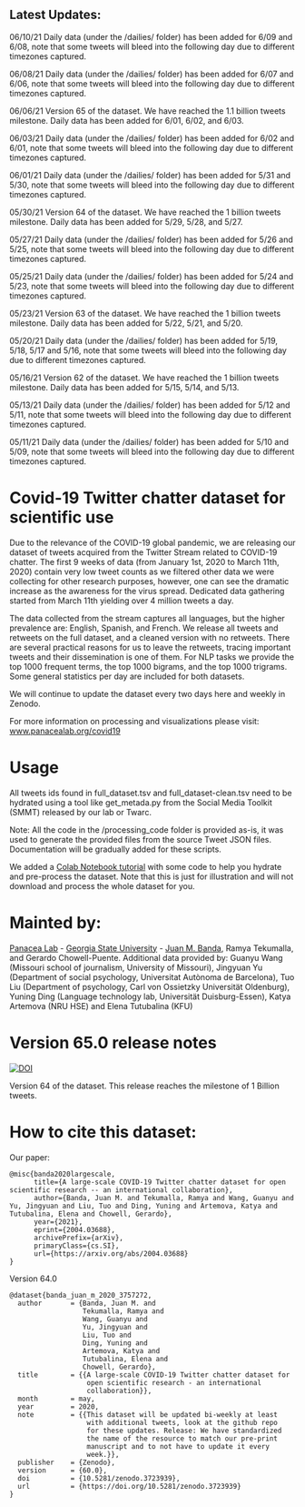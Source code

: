 ## Latest Updates:

06/10/21 Daily data (under the /dailies/ folder) has been added for 6/09 and 6/08, note that some tweets will bleed into the following day due to different timezones captured.

06/08/21 Daily data (under the /dailies/ folder) has been added for 6/07 and 6/06, note that some tweets will bleed into the following day due to different timezones captured.

06/06/21 Version 65 of the dataset. We have reached the 1.1 billion tweets milestone. Daily data has been added for 6/01, 6/02, and 6/03.

06/03/21 Daily data (under the /dailies/ folder) has been added for 6/02 and 6/01, note that some tweets will bleed into the following day due to different timezones captured.

06/01/21 Daily data (under the /dailies/ folder) has been added for 5/31 and 5/30, note that some tweets will bleed into the following day due to different timezones captured.

05/30/21 Version 64 of the dataset. We have reached the 1 billion tweets milestone. Daily data has been added for 5/29, 5/28, and 5/27.

05/27/21 Daily data (under the /dailies/ folder) has been added for 5/26 and 5/25, note that some tweets will bleed into the following day due to different timezones captured.

05/25/21 Daily data (under the /dailies/ folder) has been added for 5/24 and 5/23, note that some tweets will bleed into the following day due to different timezones captured.

05/23/21 Version 63 of the dataset. We have reached the 1 billion tweets milestone. Daily data has been added for 5/22, 5/21, and 5/20.

05/20/21 Daily data (under the /dailies/ folder) has been added for 5/19, 5/18, 5/17 and 5/16, note that some tweets will bleed into the following day due to different timezones captured.

05/16/21 Version 62 of the dataset. We have reached the 1 billion tweets milestone. Daily data has been added for 5/15, 5/14, and 5/13.

05/13/21 Daily data (under the /dailies/ folder) has been added for 5/12 and 5/11, note that some tweets will bleed into the following day due to different timezones captured.

05/11/21 Daily data (under the /dailies/ folder) has been added for 5/10 and 5/09, note that some tweets will bleed into the following day due to different timezones captured.

# Covid-19 Twitter chatter dataset for scientific use

Due to the relevance of the COVID-19 global pandemic, we are releasing our dataset of tweets acquired from the Twitter Stream related to COVID-19 chatter. The first 9 weeks of data (from January 1st, 2020 to March 11th, 2020) contain very low tweet counts as we filtered other data we were collecting for other research purposes, however, one can see the dramatic increase as the awareness for the virus spread. Dedicated data gathering started from March 11th yielding over 4 million tweets a day.

The data collected from the stream captures all languages, but the higher prevalence are:  English, Spanish, and French. We release all tweets and retweets on the full dataset, and a cleaned version with no retweets. There are several practical reasons for us to leave the retweets, tracing important tweets and their dissemination is one of them. For NLP tasks we provide the top 1000 frequent terms, the top 1000 bigrams, and the top 1000 trigrams. Some general statistics per day are included for both datasets.

We will continue to update the dataset every two days here and weekly in Zenodo. 

For more information on processing and visualizations please visit: www.panacealab.org/covid19

# Usage 

All tweets ids found in full_dataset.tsv and full_dataset-clean.tsv need to be hydrated using a tool like get_metada.py from the Social Media Toolkit (SMMT) released by our lab or Twarc. 

Note: All the code in the /processing_code folder is provided as-is, it was used to generate the provided files from the source Tweet JSON files. Documentation will be gradually added for these scripts. 

We added a [Colab Notebook tutorial](COVID_19_dataset_Tutorial.ipynb) with some code to help you hydrate and pre-process the dataset. Note that this is just for illustration and will not download and process the whole dataset for you.


# Mainted by:

[Panacea Lab](www.panacealab.org) - [Georgia State University](www.gsu.edu) - [Juan M. Banda](www.jmbanda.com), Ramya Tekumalla, and Gerardo Chowell-Puente.
Additional data provided by: Guanyu Wang (Missouri school of journalism, University of Missouri), Jingyuan Yu (Department of social psychology, Universitat Autònoma de Barcelona), Tuo Liu (Department of psychology, Carl von Ossietzky Universität Oldenburg), Yuning Ding (Language technology lab, Universität Duisburg-Essen), Katya Artemova (NRU HSE) and Elena Tutubalina (KFU)

# Version 65.0 release notes

[![DOI](https://zenodo.org/badge/DOI/10.5281/zenodo.4905209.svg)](https://doi.org/10.5281/zenodo.4905209)

Version 64 of the dataset. This release reaches the milestone of 1 Billion tweets. 

# How to cite this dataset:

Our paper: 
```
@misc{banda2020largescale,
      title={A large-scale COVID-19 Twitter chatter dataset for open scientific research -- an international collaboration}, 
      author={Banda, Juan M. and Tekumalla, Ramya and Wang, Guanyu and Yu, Jingyuan and Liu, Tuo and Ding, Yuning and Artemova, Katya and Tutubalinа, Elena and Chowell, Gerardo},
      year={2021},
      eprint={2004.03688},
      archivePrefix={arXiv},
      primaryClass={cs.SI},
      url={https://arxiv.org/abs/2004.03688}
}

```

Version 64.0

```
@dataset{banda_juan_m_2020_3757272,
  author       = {Banda, Juan M. and
                  Tekumalla, Ramya and
                  Wang, Guanyu and
                  Yu, Jingyuan and
                  Liu, Tuo and
                  Ding, Yuning and
                  Artemova, Katya and
                  Tutubalinа, Elena and
                  Chowell, Gerardo},
  title        = {{A large-scale COVID-19 Twitter chatter dataset for 
                   open scientific research - an international
                   collaboration}},
  month        = may,
  year         = 2020,
  note         = {{This dataset will be updated bi-weekly at least 
                   with additional tweets, look at the github repo
                   for these updates. Release: We have standardized
                   the name of the resource to match our pre-print
                   manuscript and to not have to update it every
                   week.}},
  publisher    = {Zenodo},
  version      = {60.0},
  doi          = {10.5281/zenodo.3723939},
  url          = {https://doi.org/10.5281/zenodo.3723939}
}

```
